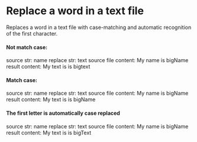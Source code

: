 # Replace a word in a text file
Replaces a word in a text file with case-matching and automatic recognition of the first character.


#### Not match case:  
  source str: name
  replace str: text
  source file content: My name is bigName
  result content: My text is is bigtext

#### Match case:  
  source str: name
  replace str: text
  source file content: My name is bigName
  result content: My text is is bigName

#### The first letter is automatically case replaced
  source str: name
  replace str: text
  source file content: My name is bigName
  result content: My text is is bigText
